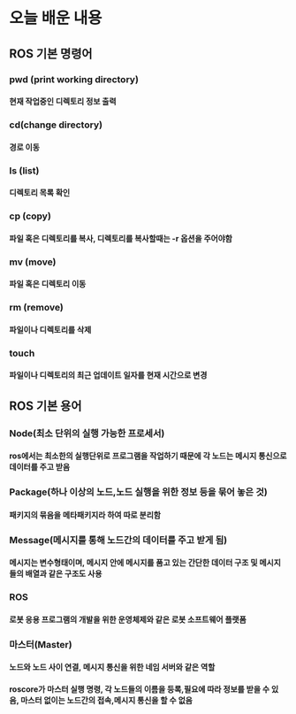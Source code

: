 # 오늘 배운 내용 
## ROS 기본 명령어
### pwd (print working directory)
#### 현재 작업중인 디렉토리 정보 출력
### cd(change directory)
#### 경로 이동
### ls (list)
#### 디렉토리 목록 확인
### cp (copy)
#### 파일 혹은 디렉토리를 복사, 디렉토리를 복사할때는 -r 옵션을 주어야함
### mv (move)
#### 파일 혹은 디렉토리 이동
### rm (remove)
#### 파일이나 디렉토리를 삭제
### touch
#### 파일이나 디렉토리의 최근 업데이트 일자를 현재 시간으로 변경
## ROS 기본 용어
### Node(최소 단위의 실행 가능한 프로세서)
#### ros에서는 최소한의 실행단위로 프로그램을 작업하기 때문에 각 노드는 메시지 통신으로 데이터를 주고 받음
### Package(하나 이상의 노드,노드 실행을 위한 정보 등을 묶어 놓은 것)
#### 패키지의 묶음을 메타패키지라 하여 따로 분리함
### Message(메시지를 통해 노드간의 데이터를 주고 받게 됨)
#### 메시지는 변수형태이며, 메시지 안에 메시지를 품고 있는 간단한 데이터 구조 및 메시지들의 배열과 같은 구조도 사용
### ROS
#### 로봇 응용 프로그램의 개발을 위한 운영체제와 같은 로봇 소프트웨어 플랫폼
### 마스터(Master)
#### 노드와 노드 사이 연결, 메시지 통신을 위한 네임 서버와 같은 역할
#### roscore가 마스터 실행 명령, 각 노드들의 이름을 등록,필요에 따라 정보를 받을 수 있음, 마스터 없이는 노드간의 접속,메시지 통신을 할 수 없음
